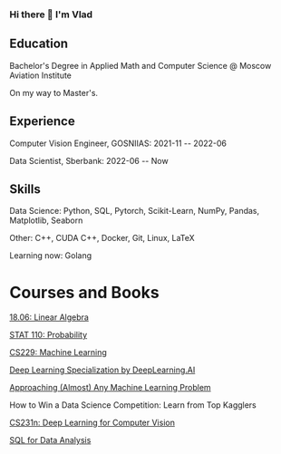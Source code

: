 ### Hi there 👋 I'm Vlad

## Education
Bachelor's Degree in Applied Math and Computer Science @ Moscow Aviation Institute

On my way to Master's.

## Experience
Computer Vision Engineer, GOSNIIAS: 2021-11 -- 2022-06

Data Scientist, Sberbank: 2022-06 -- Now

## Skills
Data Science: Python, SQL, Pytorch, Scikit-Learn, NumPy, Pandas, Matplotlib, Seaborn

Other: C++, CUDA C++, Docker, Git, Linux, LaTeX

Learning now: Golang

# Courses and Books
[18.06: Linear Algebra](https://ocw.mit.edu/courses/18-06-linear-algebra-spring-2010/)

[STAT 110: Probability](https://projects.iq.harvard.edu/stat110/home)

[CS229: Machine Learning](https://www.youtube.com/playlist?list=PLoROMvodv4rNH7qL6-efu_q2_bPuy0adh)

[Deep Learning Specialization by DeepLearning.AI](https://ru.coursera.org/specializations/deep-learning)

[Approaching (Almost) Any Machine Learning Problem](https://www.amazon.com/Approaching-Almost-Machine-Learning-Problem-ebook/dp/B089P13QHT)

How to Win a Data Science Competition: Learn from Top Kagglers

[CS231n: Deep Learning for Computer Vision](http://cs231n.stanford.edu/)

[SQL for Data Analysis](https://stepik.org/course/116332/info)
